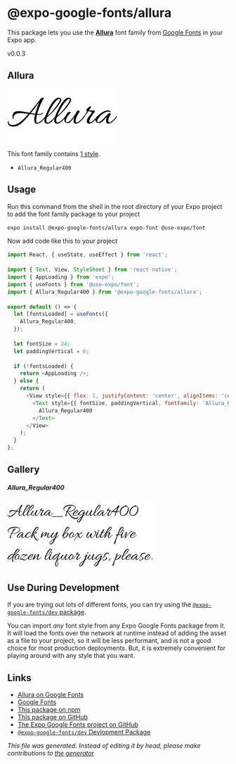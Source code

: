 # @expo-google-fonts/allura

This package lets you use the [**Allura**](https://fonts.google.com/specimen/Allura) font family from [Google Fonts](https://fonts.google.com/) in your Expo app.

v0.0.3

## Allura

![Allura](./font-family.png)

This font family contains [1 style](#gallery).

- `Allura_Regular400`

## Usage

Run this command from the shell in the root directory of your Expo project to add the font family package to your project
```sh
expo install @expo-google-fonts/allura expo-font @use-expo/font
```

Now add code like this to your project
```js
import React, { useState, useEffect } from 'react';

import { Text, View, StyleSheet } from 'react-native';
import { AppLoading } from 'expo';
import { useFonts } from '@use-expo/font';
import { Allura_Regular400 } from '@expo-google-fonts/allura';

export default () => {
  let [fontsLoaded] = useFonts({
    Allura_Regular400,
  });

  let fontSize = 24;
  let paddingVertical = 6;

  if (!fontsLoaded) {
    return <AppLoading />;
  } else {
    return (
      <View style={{ flex: 1, justifyContent: 'center', alignItems: 'center' }}>
        <Text style={{ fontSize, paddingVertical, fontFamily: 'Allura_Regular400' }}>
          Allura_Regular400
        </Text>
      </View>
    );
  }
};

```

## Gallery

##### Allura_Regular400
![Allura_Regular400](./32adf6de6bc3ee14bedf4674a1020492d2c2e4a939883aa672ff9a31777f63ed.ttf.png)


## Use During Development

If you are trying out lots of different fonts, you can try using the [`@expo-google-fonts/dev` package](https://www.npmjs.com/package/@expo-google-fonts/dev).

You can import *any* font style from any Expo Google Fonts package from it. It will load the fonts
over the network at runtime instead of adding the asset as a file to your project, so it will be 
less performant, and is not a good choice for most production deployments. But, it is extremely convenient
for playing around with any style that you want.

## Links

- [Allura on Google Fonts](https://fonts.google.com/specimen/Allura)
- [Google Fonts](https://fonts.google.com/)
- [This package on npm](https://www.npmjs.com/package/@expo-google-fonts/allura)
- [This package on GitHub](https://github.com/expo/google-fonts/tree/master/font-packages/allura)
- [The Expo Google Fonts project on GitHub](https://github.com/expo/google-fonts)
- [`@expo-google-fonts/dev` Devlopment Package](https://github.com/expo/google-fonts/tree/master/font-packages/dev)


*This file was generated. Instead of editing it by head, please make contributions to [the generator](https://github.com/expo/google-fonts/tree/master/packages/generator)*
